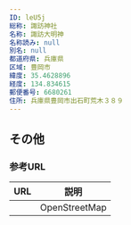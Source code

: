 ```yaml
---
ID: leU5j
総称: 諏訪神社
名称: 諏訪大明神
名称読み: null
別名: null
都道府県: 兵庫県
区域: 豊岡市
緯度: 35.4628896
経度: 134.834615
郵便番号: 6680261
住所: 兵庫県豊岡市出石町荒木３８９
---
```


## その他

### 参考URL

| URL | 説明          |
| --- | ------------- |
|     | OpenStreetMap |
